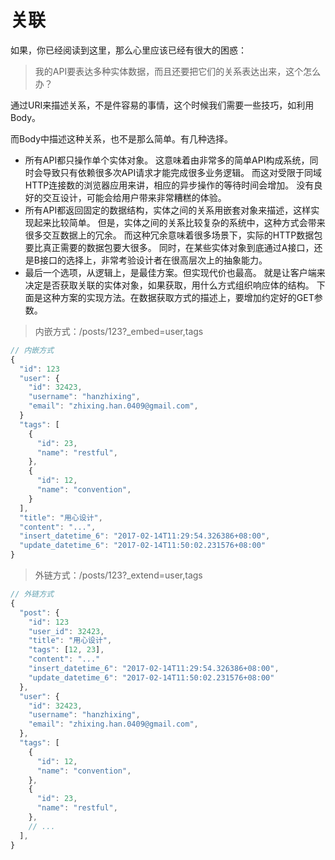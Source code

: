 # 关联

如果，你已经阅读到这里，那么心里应该已经有很大的困惑：

> 我的API要表达多种实体数据，而且还要把它们的关系表达出来，这个怎么办？

通过URI来描述关系，不是件容易的事情，这个时候我们需要一些技巧，如利用Body。

而Body中描述这种关系，也不是那么简单。有几种选择。

- 所有API都只操作单个实体对象。
  这意味着由非常多的简单API构成系统，同时会导致只有依赖很多次API请求才能完成很多业务逻辑。
  而这对受限于同域HTTP连接数的浏览器应用来讲，相应的异步操作的等待时间会增加。
  没有良好的交互设计，可能会给用户带来非常糟糕的体验。
- 所有API都返回固定的数据结构，实体之间的关系用嵌套对象来描述，这样实现起来比较简单。
  但是，实体之间的关系比较复杂的系统中，这种方式会带来很多交互数据上的冗余。
  而这种冗余意味着很多场景下，实际的HTTP数据包要比真正需要的数据包要大很多。
  同时，在某些实体对象到底通过A接口，还是B接口的选择上，非常考验设计者在很高层次上的抽象能力。
- 最后一个选项，从逻辑上，是最佳方案。但实现代价也最高。
  就是让客户端来决定是否获取关联的实体对象，如果获取，用什么方式组织响应体的结构。
  下面是这种方案的实现方法。在数据获取方式的描述上，要增加约定好的GET参数。

>内嵌方式：/posts/123?_embed=user,tags

```javascript
// 内嵌方式
{
  "id": 123
  "user": {
    "id": 32423,
    "username": "hanzhixing",
    "email": "zhixing.han.0409@gmail.com",
  }
  "tags": [
    {
      "id": 23,
      "name": "restful",
    },
    {
      "id": 12,
      "name": "convention",
    }
  ],
  "title": "用心设计",
  "content": "...",
  "insert_datetime_6": "2017-02-14T11:29:54.326386+08:00",
  "update_datetime_6": "2017-02-14T11:50:02.231576+08:00"
}
```

>外链方式：/posts/123?_extend=user,tags

```javascript
// 外链方式
{
  "post": {
    "id": 123
    "user_id": 32423,
    "title": "用心设计",
    "tags": [12, 23],
    "content": "..."
    "insert_datetime_6": "2017-02-14T11:29:54.326386+08:00",
    "update_datetime_6": "2017-02-14T11:50:02.231576+08:00"
  },
  "user": {
    "id": 32423,
    "username": "hanzhixing",
    "email": "zhixing.han.0409@gmail.com",
  },
  "tags": [
    {
      "id": 12,
      "name": "convention",
    },
    {
      "id": 23,
      "name": "restful",
    },
    // ...
  ],
}
```
